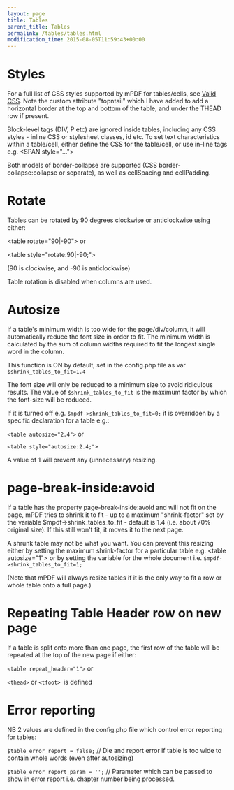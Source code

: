 ```yaml
---
layout: page
title: Tables
parent_title: Tables
permalink: /tables/tables.html
modification_time: 2015-08-05T11:59:43+00:00
---
```


# Styles

<p>For a full list of CSS styles supported by mPDF for tables/cells, see&nbsp;<a href="{{ "/css-stylesheets/supported-css.html" | prepend: site.baseurl }}">Valid CSS</a>. Note the custom attribute "topntail" which I have added to add a horizontal border at the top and bottom of the table, and under the THEAD row if present.</p>
<p>Block-level tags (DIV, P etc) are ignored inside tables, including any CSS styles - inline CSS or stylesheet classes, id etc. To set text characteristics within a table/cell, either define the CSS for the table/cell, or use in-line tags e.g. &lt;SPAN style="..."&gt;</p>
<p>Both models of border-collapse are supported (CSS border-collapse:collapse or separate), as well as cellSpacing and cellPadding.</p>

# Rotate

<p>Tables can be rotated by 90 degrees clockwise or anticlockwise using either:

&lt;table rotate="90|-90"&gt; or

&lt;table style="rotate:90|-90;"&gt;

(90 is clockwise, and -90 is anticlockwise)</p>
<p>Table rotation is disabled when columns are used.</p>

# Autosize

<p>If a table's minimum width is too wide for the page/div/column, it will automatically reduce the font size in order to fit. The minimum width is calculated by the sum of column widths required to fit the longest single word in the column.</p>
<p>This function is ON by default, set in the <span class="filename">config.php</span> file as var <code>$shrink_tables_to_fit=1.4</code></p>
<p>The font size will only be reduced to a minimum size to avoid ridiculous results. The value of <code>$shrink_tables_to_fit</code> is the maximum factor by which the font-size will be reduced.</p>
<p>If it is turned off e.g. <code>$mpdf-&gt;shrink_tables_to_fit=0;</code> it is overridden by a specific declaration for a table e.g.:

<code>&lt;table autosize="2.4"&gt;</code> or

<code>&lt;table style="autosize:2.4;"&gt;</code></p>
<p>A value of 1 will prevent any (unnecessary) resizing.</p>

# page-break-inside:avoid

<p>If a table has the property page-break-inside:avoid and will not fit on the page, mPDF tries to shrink it to fit - up to a maximum "shrink-factor" set by the variable $mpdf-&gt;shrink_tables_to_fit - default is 1.4 (i.e. about 70% original size). If this still won't fit, it moves it to the next page.</p>
<p>A shrunk table may not be what you want. You can prevent this resizing either by setting the maximum shrink-factor for a particular table e.g. &lt;table autosize="1"&gt; or by setting the variable for the whole document i.e. <code>$mpdf-&gt;shrink_tables_to_fit=1;</code>

(Note that mPDF will always resize tables if it is the only way to fit a row or whole table onto a full page.)</p>

# Repeating Table Header row on new page

<p>If a table is split onto more than one page, the first row of the table will be repeated at the top of the new page if either:

<code>&lt;table repeat_header="1"&gt;</code> or

<code>&lt;thead&gt;</code> or <code>&lt;tfoot&gt; </code>is defined</p>

# Error reporting

<p>NB 2 values are defined in the <span class="filename">config.php</span> file which control error reporting for tables:

<code>$table_error_report = false;</code> // Die and report error if table is too wide to contain whole words (even after autosizing)

<code>$table_error_report_param = '';</code> // Parameter which can be passed to show in error report i.e. chapter number being processed.</p>
